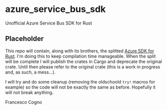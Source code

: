 # azure_service_bus_sdk
Unofficial Azure Service Bus SDK for Rust

## Placeholder

This repo will contain, along with its brothers, the splitted [Azure SDK for Rust](https://github.com/MindFlavor/AzureSDKForRust). I'm doing this to keep compilation time manageable. 
When the split will be complete I will publish the crates in Cargo and deprecate the original crate. Until then please refer to the original crate (this is a work in progress and, as such, a mess...).

I will try and do some cleanup (removing the oldschoold `try!` macros for example) so the code will not be exactly the same as before. Hopefully it will not break anything.

Francesco Cogno
